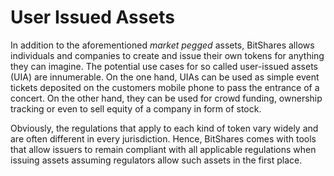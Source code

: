 # User Issued Assets

In addition to the aforementioned *market pegged* assets, BitShares allows
individuals and companies to create and issue their own tokens for anything
they can imagine. The potential use cases for so called user-issued assets
(UIA) are innumerable. On the one hand, UIAs can be used as simple event
tickets deposited on the customers mobile phone to pass the entrance of a
concert. On the other hand, they can be used for crowd funding, ownership
tracking or even to sell equity of a company in form of stock.

Obviously, the regulations that apply to each kind of token vary widely and are
often different in every jurisdiction. Hence, BitShares comes with tools that
allow issuers to remain compliant with all applicable regulations when issuing
assets assuming regulators allow such assets in the first place.
